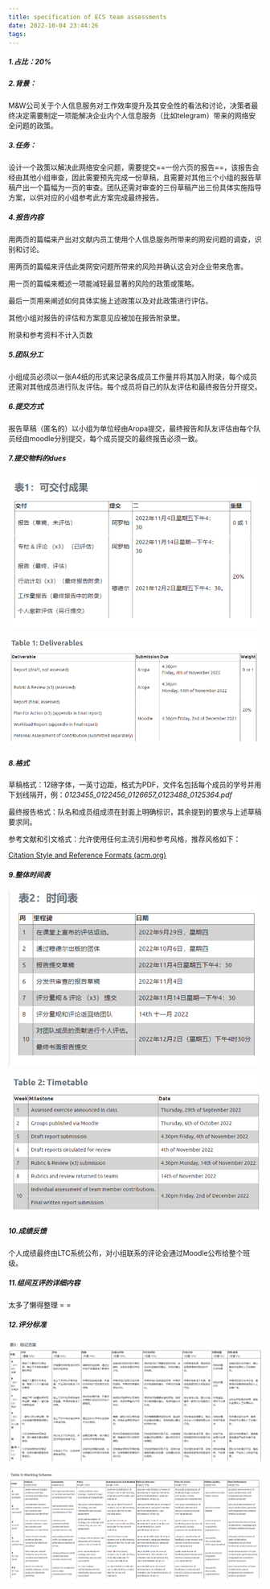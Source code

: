 ```yaml
---
title: specification of ECS team assessments
date: 2022-10-04 23:44:26
tags:
---
```


##### 1.占比：20%

##### 2.背景：

M&W公司关于个人信息服务对工作效率提升及其安全性的看法和讨论，决策者最终决定需要制定一项能解决企业内个人信息服务（比如telegram）带来的网络安全问题的政策。



##### 3.任务：

设计一个政策以解决此网络安全问题，需要提交==一份六页的报告==，该报告会经由其他小组审查，因此需要预先完成一份草稿，且需要对其他三个小组的报告草稿产出一个篇幅为一页的审查。团队还需对审查的三份草稿产出三份具体实施指导方案，以供对应的小组参考此方案完成最终报告。

##### 4.报告内容

用两页的篇幅来产出对文献内员工使用个人信息服务所带来的网安问题的调查，识别和讨论。

用两页的篇幅来评估此类网安问题所带来的风险并确认这会对企业带来危害。

用一页的篇幅来概述一项能减轻最显著的风险的政策或策略。

最后一页用来阐述如何具体实施上述政策以及对此政策进行评估。

其他小组对报告的评估和方案意见应被加在报告附录里。

附录和参考资料不计入页数

##### 5.团队分工

小组成员必须以一张A4纸的形式来记录各成员工作量并将其加入附录，每个成员还需对其他成员进行队友评估。每个成员将自己的队友评估和最终报告分开提交。

##### 6.提交方式

报告草稿（匿名的）以小组为单位经由Aropa提交，最终报告和队友评估由每个队员经由moodle分别提交，每个成员提交的最终报告必须一致。

##### 7.提交物料的dues

![image-20221005001003276](specification-of-ECS-team-assessments/image-20221005001003276.png)

![image-20221005001038199](specification-of-ECS-team-assessments/image-20221005001038199.png)

##### 8.格式

草稿格式：12磅字体，一英寸边距，格式为PDF，文件名包括每个成员的学号并用下划线隔开，例：*0123455_0122456_0126657_0123488_0125364.pdf*

最终报告格式：队名和成员组成须在封面上明确标识，其余提到的要求与上述草稿要求同。

参考文献和引文格式：允许使用任何主流引用和参考风格，推荐风格如下：

[Citation Style and Reference Formats (acm.org)](https://www.acm.org/publications/authors/reference-formatting)

##### 9.整体时间表

![image-20221005001735797](specification-of-ECS-team-assessments/image-20221005001735797.png)

![image-20221005003443742](specification-of-ECS-team-assessments/image-20221005003443742.png)

##### 10.成绩反馈

个人成绩最终由LTC系统公布，对小组联系的评论会通过Moodle公布给整个班级。

##### 11.组间互评的详细内容

太多了懒得整理 = =

##### 12.评分标准

![image-20221005002141436](specification-of-ECS-team-assessments/image-20221005002141436.png)

![image-20221005002153641](specification-of-ECS-team-assessments/image-20221005002153641.png)
